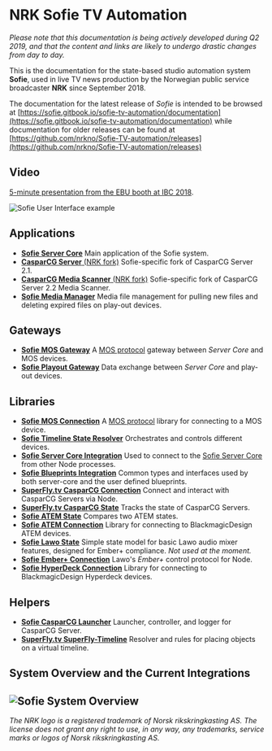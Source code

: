 # NRK Sofie TV Automation

_Please note that this documentation is being actively developed during Q2 2019, and that the content and links are likely to undergo drastic changes from day to day._ 

This is the documentation for the state-based studio automation system **Sofie**, used in live TV news production by the Norwegian public service broadcaster **NRK** since September 2018.

The documentation for the latest release of _Sofie_ is intended to be browsed at [https://sofie.gitbook.io/sofie-tv-automation/documentation](https://sofie.gitbook.io/sofie-tv-automation/documentation) while documentation for older releases can be found at [https://github.com/nrkno/Sofie-TV-automation/releases](https://github.com/nrkno/Sofie-TV-automation/releases)

## Video

[5-minute presentation from the EBU booth at IBC 2018](https://www.youtube.com/watch?v=LeJxtTA3zms).



![Sofie User Interface example](https://raw.githubusercontent.com/nrkno/Sofie-TV-automation/master/images/Sofie_GUI_example.jpg)

## Applications

* [**Sofie Server Core**](https://github.com/nrkno/tv-automation-server-core) Main application of the Sofie system.
* [**CasparCG Server** \(NRK fork\)](https://github.com/nrkno/tv-automation-casparcg-server) Sofie-specific fork of CasparCG Server 2.1.
* [**CasparCG Media Scanner** \(NRK fork\)](https://github.com/nrkno/tv-automation-casparcg-server) Sofie-specific fork of CasparCG Server 2.2 Media Scanner.
* [**Sofie Media Manager**](https://github.com/nrkno/tv-automation-media-management) Media file management for pulling new files and deleting expired files on play-out devices.

## Gateways

* [**Sofie MOS Gateway**](https://github.com/nrkno/tv-automation-mos-gateway) A [MOS protocol](http://mosprotocol.com/) gateway between _Server Core_ and MOS devices.
* [**Sofie Playout Gateway**](https://github.com/nrkno/tv-automation-playout-gateway) Data exchange between _Server Core_ and play-out devices.

## Libraries

* [**Sofie MOS Connection**](https://github.com/nrkno/tv-automation-mos-connection/) A [MOS protocol](http://mosprotocol.com/) library for connecting to a MOS device.
* [**Sofie Timeline State Resolver**](https://github.com/nrkno/tv-automation-state-timeline-resolver) Orchestrates and controls different devices.
* [**Sofie Server Core Integration**](https://github.com/nrkno/tv-automation-server-core-integration) Used to connect to the [Sofie Server Core](https://github.com/nrkno/tv-automation-server-core) from other Node processes.
* [**Sofie Blueprints Integration**](https://github.com/nrkno/tv-automation-sofie-blueprints-integration) Common types and interfaces used by both server-core and the user defined blueprints.
* [**SuperFly.tv CasparCG Connection**](https://github.com/SuperFlyTV/casparcg-connection) Connect and interact with CasparCG Servers via Node.
* [**SuperFly.tv CasparCG State**](https://github.com/superflytv/casparcg-state) Tracks the state of CasparCG Servers.
* [**Sofie ATEM State**](https://github.com/nrkno/tv-automation-atem-state) Compares two ATEM states.
* [**Sofie ATEM Connection**](https://github.com/nrkno/tv-automation-atem-connection) Library for connecting to BlackmagicDesign ATEM devices.
* [**Sofie Lawo State**](https://github.com/nrkno/tv-automation-lawo-state/) Simple state model for basic Lawo audio mixer features, designed for Ember+ compliance. _Not used at the moment._
* [**Sofie Ember+ Connection**](https://github.com/nrkno/tv-automation-emberplus-connection) Lawo's _Ember+_ control protocol for Node.
* [**Sofie HyperDeck Connection**](https://github.com/nrkno/tv-automation-hyperdeck-connection) Library for connecting to BlackmagicDesign Hyperdeck devices.

## Helpers

* [**Sofie CasparCG Launcher**](https://github.com/nrkno/tv-automation-casparcg-launcher) Launcher, controller, and logger for CasparCG Server.
* [**SuperFly.tv SuperFly-Timeline**](https://github.com/SuperFlyTV/supertimeline) Resolver and rules for placing objects on a virtual timeline.

## System Overview and the Current Integrations

## ![Sofie System Overview](https://raw.githubusercontent.com/nrkno/Sofie-TV-automation/master/images/Sofie_NRK_May_10_2019.png)

_The NRK logo is a registered trademark of Norsk rikskringkasting AS. The license does not grant any right to use, in any way, any trademarks, service marks or logos of Norsk rikskringkasting AS._


